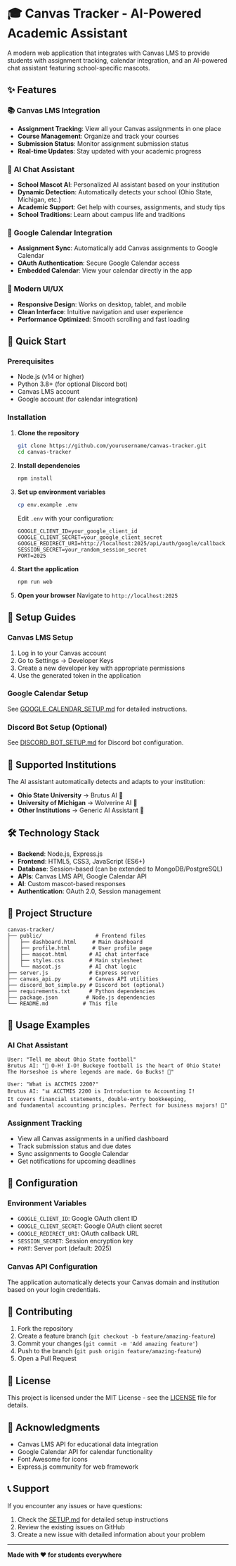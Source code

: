 # 🎓 Canvas Tracker - AI-Powered Academic Assistant

A modern web application that integrates with Canvas LMS to provide students with assignment tracking, calendar integration, and an AI-powered chat assistant featuring school-specific mascots.

## ✨ Features

### 📚 **Canvas LMS Integration**
- **Assignment Tracking**: View all your Canvas assignments in one place
- **Course Management**: Organize and track your courses
- **Submission Status**: Monitor assignment submission status
- **Real-time Updates**: Stay updated with your academic progress

### 🤖 **AI Chat Assistant**
- **School Mascot AI**: Personalized AI assistant based on your institution
- **Dynamic Detection**: Automatically detects your school (Ohio State, Michigan, etc.)
- **Academic Support**: Get help with courses, assignments, and study tips
- **School Traditions**: Learn about campus life and traditions

### 📅 **Google Calendar Integration**
- **Assignment Sync**: Automatically add Canvas assignments to Google Calendar
- **OAuth Authentication**: Secure Google Calendar access
- **Embedded Calendar**: View your calendar directly in the app

### 🎨 **Modern UI/UX**
- **Responsive Design**: Works on desktop, tablet, and mobile
- **Clean Interface**: Intuitive navigation and user experience
- **Performance Optimized**: Smooth scrolling and fast loading

## 🚀 Quick Start

### Prerequisites
- Node.js (v14 or higher)
- Python 3.8+ (for optional Discord bot)
- Canvas LMS account
- Google account (for calendar integration)

### Installation

1. **Clone the repository**
   ```bash
   git clone https://github.com/yourusername/canvas-tracker.git
   cd canvas-tracker
   ```

2. **Install dependencies**
   ```bash
   npm install
   ```

3. **Set up environment variables**
   ```bash
   cp env.example .env
   ```
   Edit `.env` with your configuration:
   ```env
   GOOGLE_CLIENT_ID=your_google_client_id
   GOOGLE_CLIENT_SECRET=your_google_client_secret
   GOOGLE_REDIRECT_URI=http://localhost:2025/api/auth/google/callback
   SESSION_SECRET=your_random_session_secret
   PORT=2025
   ```

4. **Start the application**
   ```bash
   npm run web
   ```

5. **Open your browser**
   Navigate to `http://localhost:2025`

## 📖 Setup Guides

### Canvas LMS Setup
1. Log in to your Canvas account
2. Go to Settings → Developer Keys
3. Create a new developer key with appropriate permissions
4. Use the generated token in the application

### Google Calendar Setup
See [GOOGLE_CALENDAR_SETUP.md](GOOGLE_CALENDAR_SETUP.md) for detailed instructions.

### Discord Bot Setup (Optional)
See [DISCORD_BOT_SETUP.md](DISCORD_BOT_SETUP.md) for Discord bot configuration.

## 🏫 Supported Institutions

The AI assistant automatically detects and adapts to your institution:

- **Ohio State University** → Brutus AI 🏈
- **University of Michigan** → Wolverine AI 🐺
- **Other Institutions** → Generic AI Assistant 🤖

## 🛠️ Technology Stack

- **Backend**: Node.js, Express.js
- **Frontend**: HTML5, CSS3, JavaScript (ES6+)
- **Database**: Session-based (can be extended to MongoDB/PostgreSQL)
- **APIs**: Canvas LMS API, Google Calendar API
- **AI**: Custom mascot-based responses
- **Authentication**: OAuth 2.0, Session management

## 📁 Project Structure

```
canvas-tracker/
├── public/                 # Frontend files
│   ├── dashboard.html     # Main dashboard
│   ├── profile.html       # User profile page
│   ├── mascot.html       # AI chat interface
│   ├── styles.css        # Main stylesheet
│   └── mascot.js         # AI chat logic
├── server.js             # Express server
├── canvas_api.py         # Canvas API utilities
├── discord_bot_simple.py # Discord bot (optional)
├── requirements.txt      # Python dependencies
├── package.json         # Node.js dependencies
└── README.md           # This file
```

## 🎯 Usage Examples

### AI Chat Assistant
```
User: "Tell me about Ohio State football"
Brutus AI: "🏈 O-H! I-O! Buckeye football is the heart of Ohio State! 
The Horseshoe is where legends are made. Go Bucks! 🌰"

User: "What is ACCTMIS 2200?"
Brutus AI: "📊 ACCTMIS 2200 is Introduction to Accounting I! 
It covers financial statements, double-entry bookkeeping, 
and fundamental accounting principles. Perfect for business majors! 💼"
```

### Assignment Tracking
- View all Canvas assignments in a unified dashboard
- Track submission status and due dates
- Sync assignments to Google Calendar
- Get notifications for upcoming deadlines

## 🔧 Configuration

### Environment Variables
- `GOOGLE_CLIENT_ID`: Google OAuth client ID
- `GOOGLE_CLIENT_SECRET`: Google OAuth client secret
- `GOOGLE_REDIRECT_URI`: OAuth callback URL
- `SESSION_SECRET`: Session encryption key
- `PORT`: Server port (default: 2025)

### Canvas API Configuration
The application automatically detects your Canvas domain and institution based on your login credentials.

## 🤝 Contributing

1. Fork the repository
2. Create a feature branch (`git checkout -b feature/amazing-feature`)
3. Commit your changes (`git commit -m 'Add amazing feature'`)
4. Push to the branch (`git push origin feature/amazing-feature`)
5. Open a Pull Request

## 📝 License

This project is licensed under the MIT License - see the [LICENSE](LICENSE) file for details.

## 🙏 Acknowledgments

- Canvas LMS API for educational data integration
- Google Calendar API for calendar functionality
- Font Awesome for icons
- Express.js community for web framework

## 📞 Support

If you encounter any issues or have questions:

1. Check the [SETUP.md](SETUP.md) for detailed setup instructions
2. Review the existing issues on GitHub
3. Create a new issue with detailed information about your problem

---

**Made with ❤️ for students everywhere** 